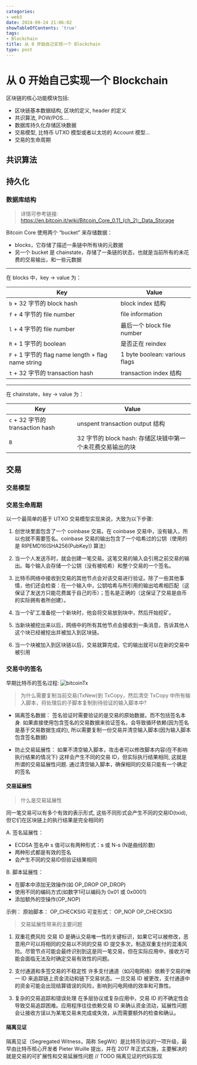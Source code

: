 ```yaml
---
categories:
- web3
date: 2024-09-24 21:06:02
showTableOfContents: 'true'
tags:
- Blockchain
title: 从 0 开始自己实现一个 Blockchain
type: post
---
```


# 从 0 开始自己实现一个 Blockchain

区块链的核心功能模块包括:
- 区块链基本数据结构, 区块的定义, header 的定义
- 共识算法, POW/POS....
- 数据库持久化存储区块数据
- 交易模型, 比特币 UTXO 模型或者以太坊的 Account 模型...
- 交易的生命周期


## 共识算法

## 持久化
### 数据库结构
> 详情可参考链接: https://en.bitcoin.it/wiki/Bitcoin_Core_0.11_(ch_2):_Data_Storage

Bitcoin Core 使用两个 “bucket” 来存储数据：
-  blocks，它存储了描述一条链中所有块的元数据
- 另一个 bucket 是 chainstate，存储了一条链的状态，也就是当前所有的未花费的交易输出，和一些元数据
---

在 blocks 中，key -> value 为：

| Key | Value |
| --- | --- |
| `b` + 32 字节的 block hash | block index 结构 |
| `f` + 4 字节的 file number | file information |
| `l` + 4 字节的 file number | 最后一个 block file number |
| `R` + 1 字节的 boolean | 是否正在 reindex |
| `F` + 1 字节的 flag name length + flag name string | 1 byte boolean: various flags |
| `t` + 32 字节的 transaction hash | transaction index 结构 |

---
在 chainstate，key -> value 为：

| Key | Value |
| --- | --- |
| `c` + 32 字节的 transaction hash | unspent transaction output 结构 |
| `B` | 32 字节的 block hash: 存储区块链中第一个未花费交易输出的块 |


## 交易
### 交易模型

### 交易生命周期
以一个最简单的基于 UTXO 交易模型实现来说，大致为以下步骤:
1. 创世块里面包含了一个 coinbase 交易。在 coinbase 交易中，没有输入，所以也就不需要签名。coinbase 交易的输出包含了一个哈希过的公钥（使用的是 RIPEMD16(SHA256(PubKey)) 算法）

2. 当一个人发送币时，就会创建一笔交易。这笔交易的输入会引用之前交易的输出。每个输入会存储一个公钥（没有被哈希）和整个交易的一个签名。

3. 比特币网络中接收到交易的其他节点会对该交易进行验证。除了一些其他事情，他们还会检查：在一个输入中，公钥哈希与所引用的输出哈希相匹配（这保证了发送方只能花费属于自己的币）；签名是正确的（这保证了交易是由币的实际拥有者所创建）。

4. 当一个矿工准备挖一个新块时，他会将交易放到块中，然后开始挖矿。

5. 当新块被挖出来以后，网络中的所有其他节点会接收到一条消息，告诉其他人这个块已经被挖出并被加入到区块链。

6. 当一个块被加入到区块链以后，交易就算完成，它的输出就可以在新的交易中被引用

### 交易中的签名
早期比特币的签名过程:  ![bitcoinTx](https://3bcaf57.webp.li/myblog/bitcoinTx.png)

> 为什么需要复制当前交易(TxNew)到 TxCopy，然后清空 TxCopy 中所有输入脚本，将处理后的子脚本复制到待验证的输入脚本中?

- 隔离签名数据： 签名验证时需要验证的是交易的原始数据，而不包括签名本身. 如果直接使用包含签名的交易数据来验证签名，会导致循环依赖(因为签名是基于交易数据生成的),
      所以需要复制一份交易并清空输入脚本(因为输入脚本包含签名数据)


- 防止交易延展性： 如果不清空输入脚本，攻击者可以修改脚本内容(在不影响执行结果的情况下)
这样会产生不同的交易 ID，但实际执行结果相同, 这就是所谓的交易延展性问题. 通过清空输入脚本，确保相同的交易只能有一个确定的签名

#### 交易延展性
> 什么是交易延展性

同一笔交易可以有多个有效的表示形式, 这些不同形式会产生不同的交易ID(txid), 但它们在区块链上的执行结果是完全相同的

A. 签名延展性：
- ECDSA 签名中 s 值可以有两种形式：s 或 N-s (N是曲线阶数)
- 两种形式都是有效的签名
- 会产生不同的交易ID但验证结果相同

B. 脚本延展性：
- 在脚本中添加无效操作(如 OP_DROP OP_DROP)
- 使用不同的编码方式(如数字1可以编码为 0x01 或 0x0001)
- 添加额外的空操作(OP_NOP)

示例：
原始脚本：<signature> <pubkey> OP_CHECKSIG
可变形式：<signature> <pubkey> OP_NOP OP_CHECKSIG

> 交易延展性带来的主要问题

1. 双重花费风险
交易 ID 是确认交易唯一性的关键标识，如果它可以被修改，恶意用户可以将相同的交易以不同的交易 ID 提交多次，制造双重支付的混淆风险。尽管节点可能会最终识别到这是同一笔交易，但在实际应用中，接收方可能会面临无法及时确定交易有效性的问题。

2. 支付通道和多签交易的不稳定性
许多支付通道（如闪电网络）依赖于交易的唯一 ID 来追踪链上资金流动和链下交易状态。一旦交易 ID 被更改，支付通道中的资金可能会出现结算错误的风险，影响到闪电网络的效率和可靠性。

3. 复杂的交易追踪和错误处理
在多层协议或复杂应用中，交易 ID 的不确定性会导致交易追踪困难。应用程序往往依赖交易 ID 来确认资金流动，延展性问题会让接收方误以为某笔交易未完成或失效，从而需要额外的检查和确认。


#### 隔离见证
隔离见证（Segregated Witness，简称 SegWit）是比特币协议的一项升级，最早由比特币核心开发者 Pieter Wuille 提出，并在 2017 年正式实施，主要解决的就是交易的可扩展性和交易延展性问题
// TODO 隔离见证的代码实现

